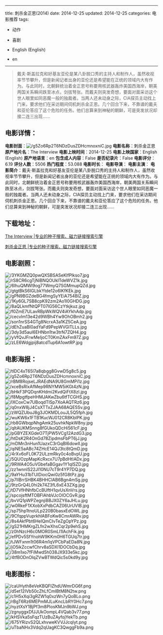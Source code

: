 
---
title: 刺杀金正恩(2014)
date: 2014-12-25
updated: 2014-12-25
categories: 电影推荐
tags:
- 动作
- 喜剧

- English (English)
- en
---


> 戴夫·斯盖拉克和好基友亚伦是某八卦脱口秀的主持人和制作人，虽然收视率节节攀升，但是新闻记者出身的亚伦还是希望能在正统的领域内大有作为。与此同时，北朝鲜统治着金正恩号称要用核武器轰炸美国西海岸，朝美两国关系瞬间跌至冰点，剑拔弩张。而戴夫则突发奇想，要面对面采访这个世人眼里如同恶魔一般的独裁者。当两人还未动身之际，CIA探员主动找上门来，要求他们在采访期间伺机刺杀金正恩。几个回合下来，不靠谱的戴夫和亚伦答应了这个危险的任务。他们总算来到神秘的朝鲜，可是突发状况却接二连三出现……

## **电影详情**：

**电影封面**：<img src="https://image.tmdb.org/t/p/w200/g5Zo6Rp2T6NDzDusZDHcmnoxniC.jpg" alt="/g5Zo6Rp2T6NDzDusZDHcmnoxniC.jpg" title="/g5Zo6Rp2T6NDzDusZDHcmnoxniC.jpg">
**电影名称**：刺杀金正恩
**原产地片名**：The Interview
**电影上映时间**：2014-12-25
**电影上映国家**：English (English)
**原产地语言**：en
**包含成人内容**：False
**是否纪录片**：False
**电影评分**：6.19
**评分人数**：5506
**热门程度**：53.088
**电影时长**：
**电影导演**：
**电影主演**：
**电影简介**：戴夫·斯盖拉克和好基友亚伦是某八卦脱口秀的主持人和制作人，虽然收视率节节攀升，但是新闻记者出身的亚伦还是希望能在正统的领域内大有作为。与此同时，北朝鲜统治着金正恩号称要用核武器轰炸美国西海岸，朝美两国关系瞬间跌至冰点，剑拔弩张。而戴夫则突发奇想，要面对面采访这个世人眼里如同恶魔一般的独裁者。当两人还未动身之际，CIA探员主动找上门来，要求他们在采访期间伺机刺杀金正恩。几个回合下来，不靠谱的戴夫和亚伦答应了这个危险的任务。他们总算来到神秘的朝鲜，可是突发状况却接二连三出现……

## **下载地址**：
[The Interview |专业的种子搜索、磁力链接搜索引擎](https://movie.amd794.com:2083/?search=The%20Interview&ordering=&mode=match_phrase&page_size=10&page=1)

[刺杀金正恩 |专业的种子搜索、磁力链接搜索引擎](https://movie.amd794.com:2083/?search=%E5%88%BA%E6%9D%80%E9%87%91%E6%AD%A3%E6%81%A9&ordering=&mode=match_phrase&page_size=10&page=1)
 

## **电影剧照**：
<img src="https://image.tmdb.org/t/p/original/3YKGMZQ0pwQXSBSASeKlfPlkso7.jpg" alt="/3YKGMZQ0pwQXSBSASeKlfPlkso7.jpg" title="/3YKGMZQ0pwQXSBSASeKlfPlkso7.jpg"><img src="https://image.tmdb.org/t/p/original/rS8CR6cgTjNiBNQOUkITdeWVZ1k.jpg" alt="/rS8CR6cgTjNiBNQOUkITdeWVZ1k.jpg" title="/rS8CR6cgTjNiBNQOUkITdeWVZ1k.jpg"><img src="https://image.tmdb.org/t/p/original/6lhuQMWl9og77WmyQ7SGMmupQZd.jpg" alt="/6lhuQMWl9og77WmyQ7SGMmupQZd.jpg" title="/6lhuQMWl9og77WmyQ7SGMmupQZd.jpg"><img src="https://image.tmdb.org/t/p/original/gtgtBkS6IGLbkYtde12o6lKfKEk.jpg" alt="/gtgtBkS6IGLbkYtde12o6lKfKEk.jpg" title="/gtgtBkS6IGLbkYtde12o6lKfKEk.jpg"><img src="https://image.tmdb.org/t/p/original/gPN9BGZdeBG4fmgSyYEiA754BIZ.jpg" alt="/gPN9BGZdeBG4fmgSyYEiA754BIZ.jpg" title="/gPN9BGZdeBG4fmgSyYEiA754BIZ.jpg"><img src="https://image.tmdb.org/t/p/original/1Ky6GL7SB8cpK92zm2Ao1I0GHDG.jpg" alt="/1Ky6GL7SB8cpK92zm2Ao1I0GHDG.jpg" title="/1Ky6GL7SB8cpK92zm2Ao1I0GHDG.jpg"><img src="https://image.tmdb.org/t/p/original/8aQLkmfNtQPT07lG56CzYtkjkuz.jpg" alt="/8aQLkmfNtQPT07lG56CzYtkjkuz.jpg" title="/8aQLkmfNtQPT07lG56CzYtkjkuz.jpg"><img src="https://image.tmdb.org/t/p/original/f0ZmE7ULavRBpWkWQV4iAYkhAdp.jpg" alt="/f0ZmE7ULavRBpWkWQV4iAYkhAdp.jpg" title="/f0ZmE7ULavRBpWkWQV4iAYkhAdp.jpg"><img src="https://image.tmdb.org/t/p/original/cecvlm13e42d9WBh4Yw9OhOBmh2.jpg" alt="/cecvlm13e42d9WBh4Yw9OhOBmh2.jpg" title="/cecvlm13e42d9WBh4Yw9OhOBmh2.jpg"><img src="https://image.tmdb.org/t/p/original/son1nrSS4GTg8NcrxA3a1KZ5CeA.jpg" alt="/son1nrSS4GTg8NcrxA3a1KZ5CeA.jpg" title="/son1nrSS4GTg8NcrxA3a1KZ5CeA.jpg"><img src="https://image.tmdb.org/t/p/original/dEhZuaBI0adYaFd9PepWVGlTLLs.jpg" alt="/dEhZuaBI0adYaFd9PepWVGlTLLs.jpg" title="/dEhZuaBI0adYaFd9PepWVGlTLLs.jpg"><img src="https://image.tmdb.org/t/p/original/3dy3d5aul6EHNbn1tw3trN7ZQH4.jpg" alt="/3dy3d5aul6EHNbn1tw3trN7ZQH4.jpg" title="/3dy3d5aul6EHNbn1tw3trN7ZQH4.jpg"><img src="https://image.tmdb.org/t/p/original/yVfQvJFrwMeIjoCT0KmZAxFm97Z.jpg" alt="/yVfQvJFrwMeIjoCT0KmZAxFm97Z.jpg" title="/yVfQvJFrwMeIjoCT0KmZAxFm97Z.jpg"><img src="https://image.tmdb.org/t/p/original/zLE6Wdgjpij8atcdTup6A1owtRP.jpg" alt="/zLE6Wdgjpij8atcdTup6A1owtRP.jpg" title="/zLE6Wdgjpij8atcdTup6A1owtRP.jpg">

## **电影海报**：
<img src="https://image.tmdb.org/t/p/original/tIDC4xT65l7a8qbgg8GvwD5g8c5.jpg" alt="/tIDC4xT65l7a8qbgg8GvwD5g8c5.jpg" title="/tIDC4xT65l7a8qbgg8GvwD5g8c5.jpg"><img src="https://image.tmdb.org/t/p/original/g5Zo6Rp2T6NDzDusZDHcmnoxniC.jpg" alt="/g5Zo6Rp2T6NDzDusZDHcmnoxniC.jpg" title="/g5Zo6Rp2T6NDzDusZDHcmnoxniC.jpg"><img src="https://image.tmdb.org/t/p/original/rBM8RojseLJRAEdNA9U8GmMPi1z.jpg" alt="/rBM8RojseLJRAEdNA9U8GmMPi1z.jpg" title="/rBM8RojseLJRAEdNA9U8GmMPi1z.jpg"><img src="https://image.tmdb.org/t/p/original/xceBsRlxAfMep9RNYMW5iKGt4zN.jpg" alt="/xceBsRlxAfMep9RNYMW5iKGt4zN.jpg" title="/xceBsRlxAfMep9RNYMW5iKGt4zN.jpg"><img src="https://image.tmdb.org/t/p/original/bHkF3PQDqnKHdmi2KvdQiFtX8zI.jpg" alt="/bHkF3PQDqnKHdmi2KvdQiFtX8zI.jpg" title="/bHkF3PQDqnKHdmi2KvdQiFtX8zI.jpg"><img src="https://image.tmdb.org/t/p/original/f8MpgtfpeHHMJAKwZbu6tfTCGHS.jpg" alt="/f8MpgtfpeHHMJAKwZbu6tfTCGHS.jpg" title="/f8MpgtfpeHHMJAKwZbu6tfTCGHS.jpg"><img src="https://image.tmdb.org/t/p/original/lXCoxCw7UBoqdTISp7XoAAQTRz6.jpg" alt="/lXCoxCw7UBoqdTISp7XoAAQTRz6.jpg" title="/lXCoxCw7UBoqdTISp7XoAAQTRz6.jpg"><img src="https://image.tmdb.org/t/p/original/q0nxW8jJ4CsXTTxZJAA68AQE5Sv.jpg" alt="/q0nxW8jJ4CsXTTxZJAA68AQE5Sv.jpg" title="/q0nxW8jJ4CsXTTxZJAA68AQE5Sv.jpg"><img src="https://image.tmdb.org/t/p/original/zWQZUbuJ8g3JOKMDLouJL5Q5fph.jpg" alt="/zWQZUbuJ8g3JOKMDLouJL5Q5fph.jpg" title="/zWQZUbuJ8g3JOKMDLouJL5Q5fph.jpg"><img src="https://image.tmdb.org/t/p/original/wuKW6x1FTB1KucWJ012CR8KbIPK.jpg" alt="/wuKW6x1FTB1KucWJ012CR8KbIPK.jpg" title="/wuKW6x1FTB1KucWJ012CR8KbIPK.jpg"><img src="https://image.tmdb.org/t/p/original/rb8GWbqpNhgAmk25uvhkNpkW8ny.jpg" alt="/rb8GWbqpNhgAmk25uvhkNpkW8ny.jpg" title="/rb8GWbqpNhgAmk25uvhkNpkW8ny.jpg"><img src="https://image.tmdb.org/t/p/original/qItAUKMSnng8fGUkoQDcHi561cF.jpg" alt="/qItAUKMSnng8fGUkoQDcHi561cF.jpg" title="/qItAUKMSnng8fGUkoQDcHi561cF.jpg"><img src="https://image.tmdb.org/t/p/original/pGBYZEXGdeO7TjPW5VCg12AzdG3.jpg" alt="/pGBYZEXGdeO7TjPW5VCg12AzdG3.jpg" title="/pGBYZEXGdeO7TjPW5VCg12AzdG3.jpg"><img src="https://image.tmdb.org/t/p/original/htDsK2R4OnGd78ZipdmsFbPT6jJ.jpg" alt="/htDsK2R4OnGd78ZipdmsFbPT6jJ.jpg" title="/htDsK2R4OnGd78ZipdmsFbPT6jJ.jpg"><img src="https://image.tmdb.org/t/p/original/mDMn3nHun1UazxC3rGqBI6dowlI.jpg" alt="/mDMn3nHun1UazxC3rGqBI6dowlI.jpg" title="/mDMn3nHun1UazxC3rGqBI6dowlI.jpg"><img src="https://image.tmdb.org/t/p/original/qiNE5aABc74ZHcE14QJ3tc8tQmD.jpg" alt="/qiNE5aABc74ZHcE14QJ3tc8tQmD.jpg" title="/qiNE5aABc74ZHcE14QJ3tc8tQmD.jpg"><img src="https://image.tmdb.org/t/p/original/4rXv6oFL0K72ULzmRky0c4oBvpU.jpg" alt="/4rXv6oFL0K72ULzmRky0c4oBvpU.jpg" title="/4rXv6oFL0K72ULzmRky0c4oBvpU.jpg"><img src="https://image.tmdb.org/t/p/original/5QUOzpMapKcRxcx7U7pBdHtIADx.jpg" alt="/5QUOzpMapKcRxcx7U7pBdHtIADx.jpg" title="/5QUOzpMapKcRxcx7U7pBdHtIADx.jpg"><img src="https://image.tmdb.org/t/p/original/9RWA4O5uVGbefaBGgav1Y1qlSZD.jpg" alt="/9RWA4O5uVGbefaBGgav1Y1qlSZD.jpg" title="/9RWA4O5uVGbefaBGgav1Y1qlSZD.jpg"><img src="https://image.tmdb.org/t/p/original/zz1wnnIS22JI10NU7cT9r4YP7DQ.jpg" alt="/zz1wnnIS22JI10NU7cT9r4YP7DQ.jpg" title="/zz1wnnIS22JI10NU7cT9r4YP7DQ.jpg"><img src="https://image.tmdb.org/t/p/original/9aYHu31bTUIDiocQwi0z5fG8tPz.jpg" alt="/9aYHu31bTUIDiocQwi0z5fG8tPz.jpg" title="/9aYHu31bTUIDiocQwi0z5fG8tPz.jpg"><img src="https://image.tmdb.org/t/p/original/p7IIBrrSHBK4BHHClAB6Bgn4mSg.jpg" alt="/p7IIBrrSHBK4BHHClAB6Bgn4mSg.jpg" title="/p7IIBrrSHBK4BHHClAB6Bgn4mSg.jpg"><img src="https://image.tmdb.org/t/p/original/9tzGrQ4L0hi2k74Z3fL6xE43ZXg.jpg" alt="/9tzGrQ4L0hi2k74Z3fL6xE43ZXg.jpg" title="/9tzGrQ4L0hi2k74Z3fL6xE43ZXg.jpg"><img src="https://image.tmdb.org/t/p/original/tD7VfHNhfbCcBUftH1qvUsXnVrs.jpg" alt="/tD7VfHNhfbCcBUftH1qvUsXnVrs.jpg" title="/tD7VfHNhfbCcBUftH1qvUsXnVrs.jpg"><img src="https://image.tmdb.org/t/p/original/spcojsftMTOBFlAhbVJcOlOCGvR.jpg" alt="/spcojsftMTOBFlAhbVJcOlOCGvR.jpg" title="/spcojsftMTOBFlAhbVJcOlOCGvR.jpg"><img src="https://image.tmdb.org/t/p/original/bvVQ1pWPZegnjiBBJX0ZY6aJHLu.jpg" alt="/bvVQ1pWPZegnjiBBJX0ZY6aJHLu.jpg" title="/bvVQ1pWPZegnjiBBJX0ZY6aJHLu.jpg"><img src="https://image.tmdb.org/t/p/original/w0RkeF1XXobXxPdbCAZ06UrUVlB.jpg" alt="/w0RkeF1XXobXxPdbCAZ06UrUVlB.jpg" title="/w0RkeF1XXobXxPdbCAZ06UrUVlB.jpg"><img src="https://image.tmdb.org/t/p/original/sp75hp1tnoULp220B0basxEdOWL.jpg" alt="/sp75hp1tnoULp220B0basxEdOWL.jpg" title="/sp75hp1tnoULp220B0basxEdOWL.jpg"><img src="https://image.tmdb.org/t/p/original/9CfqppVuprkhlABFoKw8CmrAWRv.jpg" alt="/9CfqppVuprkhlABFoKw8CmrAWRv.jpg" title="/9CfqppVuprkhlABFoKw8CmrAWRv.jpg"><img src="https://image.tmdb.org/t/p/original/8s4AkfPbt6HelQmCIvTeZgOpYPz.jpg" alt="/8s4AkfPbt6HelQmCIvTeZgOpYPz.jpg" title="/8s4AkfPbt6HelQmCIvTeZgOpYPz.jpg"><img src="https://image.tmdb.org/t/p/original/gS21HMKrgZLfn2wXhsCqr2p9ehS.jpg" alt="/gS21HMKrgZLfn2wXhsCqr2p9ehS.jpg" title="/gS21HMKrgZLfn2wXhsCqr2p9ehS.jpg"><img src="https://image.tmdb.org/t/p/original/z0hNzcH6c0MOR0SmLI1lAchFik.jpg" alt="/z0hNzcH6c0MOR0SmLI1lAchFik.jpg" title="/z0hNzcH6c0MOR0SmLI1lAchFik.jpg"><img src="https://image.tmdb.org/t/p/original/efPDv5SfYnohW9KKm0H6TGUq7tr.jpg" alt="/efPDv5SfYnohW9KKm0H6TGUq7tr.jpg" title="/efPDv5SfYnohW9KKm0H6TGUq7tr.jpg"><img src="https://image.tmdb.org/t/p/original/tJWFxnm1t06R4m1qVPCbPaEDa8N.jpg" alt="/tJWFxnm1t06R4m1qVPCbPaEDa8N.jpg" title="/tJWFxnm1t06R4m1qVPCbPaEDa8N.jpg"><img src="https://image.tmdb.org/t/p/original/jO5ikZccwfChrv8aSDXl1DOCbDq.jpg" alt="/jO5ikZccwfChrv8aSDXl1DOCbDq.jpg" title="/jO5ikZccwfChrv8aSDXl1DOCbDq.jpg"><img src="https://image.tmdb.org/t/p/original/38m1xo7fFiMwd5h038JX933e5kc.jpg" alt="/38m1xo7fFiMwd5h038JX933e5kc.jpg" title="/38m1xo7fFiMwd5h038JX933e5kc.jpg"><img src="https://image.tmdb.org/t/p/original/4tfBODnOlqZVwBTWdQic5s0kd9y.jpg" alt="/4tfBODnOlqZVwBTWdQic5s0kd9y.jpg" title="/4tfBODnOlqZVwBTWdQic5s0kd9y.jpg">

## **电影图标**：
<img src="https://image.tmdb.org/t/p/original/caUHyth8eVeKBQFIZhdUWmrDG6f.png" alt="/caUHyth8eVeKBQFIZhdUWmrDG6f.png" title="/caUHyth8eVeKBQFIZhdUWmrDG6f.png"><img src="https://image.tmdb.org/t/p/original/d5et12IVb50cZhLfCmIBtM8N2tw.png" alt="/d5et12IVb50cZhLfCmIBtM8N2tw.png" title="/d5et12IVb50cZhLfCmIBtM8N2tw.png"><img src="https://image.tmdb.org/t/p/original/c1H5xXqi3gRZW1q0xzWn7yQoBLo.png" alt="/c1H5xXqi3gRZW1q0xzWn7yQoBLo.png" title="/c1H5xXqi3gRZW1q0xzWn7yQoBLo.png"><img src="https://image.tmdb.org/t/p/original/rBgT6Rz6MEPmMJLuKncLbRY0Hc7.png" alt="/rBgT6Rz6MEPmMJLuKncLbRY0Hc7.png" title="/rBgT6Rz6MEPmMJLuKncLbRY0Hc7.png"><img src="https://image.tmdb.org/t/p/original/nyztXsY1BjPf3m8PIosKMJn9bWJ.png" alt="/nyztXsY1BjPf3m8PIosKMJn9bWJ.png" title="/nyztXsY1BjPf3m8PIosKMJn9bWJ.png"><img src="https://image.tmdb.org/t/p/original/zgnyggxDfJJUkOompL4VQab3v77.png" alt="/zgnyggxDfJJUkOompL4VQab3v77.png" title="/zgnyggxDfJJUkOompL4VQab3v77.png"><img src="https://image.tmdb.org/t/p/original/kHSVka5sFqzTUzBuZAyfojYekTb.png" alt="/kHSVka5sFqzTUzBuZAyfojYekTb.png" title="/kHSVka5sFqzTUzBuZAyfojYekTb.png"><img src="https://image.tmdb.org/t/p/original/675YRizvS2QLxhvweKVVJJcqIyt.png" alt="/675YRizvS2QLxhvweKVVJJcqIyt.png" title="/675YRizvS2QLxhvweKVVJJcqIyt.png"><img src="https://image.tmdb.org/t/p/original/uTbaNHx3Vdq2qUagKC3QwggFb9a.png" alt="/uTbaNHx3Vdq2qUagKC3QwggFb9a.png" title="/uTbaNHx3Vdq2qUagKC3QwggFb9a.png">
